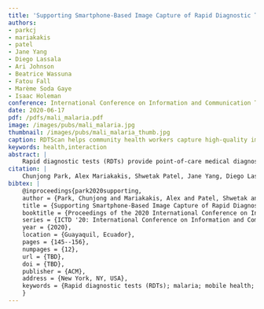 ```yaml
---
title: 'Supporting Smartphone-Based Image Capture of Rapid Diagnostic Tests in Low-Resource Settings'
authors: 
- parkcj
- mariakakis
- patel
- Jane Yang
- Diego Lassala
- Ari Johnson
- Beatrice Wassuna
- Fatou Fall
- Marème Soda Gaye
- Isaac Holeman
conference: International Conference on Information and Communication Technologies and Development (ICTD), 2020
date: 2020-06-17
pdf: /pdfs/mali_malaria.pdf
image: /images/pubs/mali_malaria.jpg
thumbnail: /images/pubs/mali_malaria_thumb.jpg
caption: RDTScan helps community health workers capture high-quality images of malaria rapid diagnostic tests (RDTs) collected in real-world environments without the need of extra hardware.
keywords: health,interaction
abstract: |
    Rapid diagnostic tests (RDTs) provide point-of-care medical diagnosis without sophisticated laboratory equipment, making them especially useful for community health workers (CHWs). Because the procedure for completing a malaria RDT is error-prone, CHWs are often asked to carry completed RDTs back to their supervisors. Doing so makes RDTs susceptible to deterioration and introduces inefficiencies in the CHWs' workflow. In this work, we propose a smartphone-based RDT capture app, RDTScan, that facilitates the collection of high-quality RDT images to support CHWs in the field. RDTScan does not require an external adapter to control the image capture environment, but instead provides real-time guidance using image processing to obtain the best image possible. During the evaluation study, we found that RDTScan provided 98.1% sensitivity and 99.7% specificity against visual inspection of the RDTs. RDTScan helped CHWs capture high-quality RDT images within 18 seconds while providing the CHWs and supervisors better RDT workflow.
citation: |
    Chunjong Park, Alex Mariakakis, Shwetak Patel, Jane Yang, Diego Lassala, Ari Johnson, Beatrice Wassuna, Fatou Fall, Marème Soda Gaye, Isaac Holeman. Supporting Smartphone-Based Image Capture of Rapid Diagnostic Tests in Low-Resource Settings. To appear in Proceedings of the 2020 International Conference on Information and Communication Technologies and Development. Association for Computing Machinery, New York, NY, USA, vol. 14. 2020. DOI: TBD
bibtex: |
    @inproceedings{park2020supporting,
    author = {Park, Chunjong and Mariakakis, Alex and Patel, Shwetak and Yang, Jane and Lassala, Diego and Johnson, Ari and Wassuna, Beatrice and Fall, Fatou and Soda Gaye, Marème and Holeman, Isaac},
    title = {Supporting Smartphone-Based Image Capture of Rapid Diagnostic Tests in Low-Resource Settings},
    booktitle = {Proceedings of the 2020 International Conference on Information and Communication Technologies and Development},
    series = {ICTD '20: International Conference on Information and Communication Technologies and Development},
    year = {2020},
    location = {Guayaquil, Ecuador},
    pages = {145--156},
    numpages = {12},
    url = {TBD},
    doi = {TBD},
    publisher = {ACM},
    address = {New York, NY, USA},
    keywords = {Rapid diagnostic tests (RDTs); malaria; mobile health; imageprocessing; image quality control},
    }
---
```

